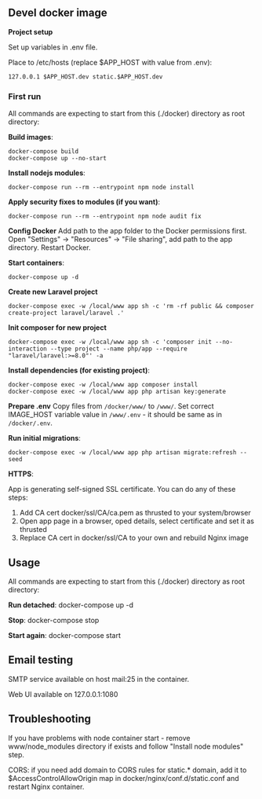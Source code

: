 ## Devel docker image

**Project setup**

Set up variables in .env file. 

Place to /etc/hosts (replace $APP_HOST with value from .env): 
```
127.0.0.1 $APP_HOST.dev static.$APP_HOST.dev
```

### First run
All commands are expecting to start from this (./docker) directory as root directory:

**Build images**: 
```
docker-compose build
docker-compose up --no-start
```

**Install nodejs modules**: 
```
docker-compose run --rm --entrypoint npm node install
```

**Apply security fixes to modules (if you want)**: 
```
docker-compose run --rm --entrypoint npm node audit fix
```

**Config Docker**
Add path to the app folder to the Docker permissions first. Open "Settings" -> "Resources" -> "File sharing", add path to the app directory. Restart Docker.

**Start containers**:
```
docker-compose up -d
```

**Create new Laravel project**
```
docker-compose exec -w /local/www app sh -c 'rm -rf public && composer create-project laravel/laravel .'
```

**Init composer for new project**
```
docker-compose exec -w /local/www app sh -c 'composer init --no-interaction --type project --name php/app --require "laravel/laravel:>=8.0"' -a
```

**Install dependencies (for existing project)**:
```
docker-compose exec -w /local/www app composer install
docker-compose exec -w /local/www app php artisan key:generate
```

**Prepare .env**
Copy files from `/docker/www/` to `/www/`. Set correct IMAGE_HOST variable value in `/www/.env` - it should be same as in `/docker/.env`.

**Run initial migrations**: 
```
docker-compose exec -w /local/www app php artisan migrate:refresh --seed
```

**HTTPS**:

App is generating self-signed SSL certificate. You can do any of these steps:
1. Add CA cert docker/ssl/CA/ca.pem as thrusted to your system/browser
2. Open app page in a browser, oped details, select certificate and set it as thrusted
3. Replace CA cert in docker/ssl/CA to your own and rebuild Nginx image

## Usage
All commands are expecting to start from this (./docker) directory as root directory:

**Run detached**: docker-compose up -d

**Stop**: docker-compose stop

**Start again**: docker-compose start

## Email testing
SMTP service available on host mail:25 in the container.

Web UI available on 127.0.0.1:1080

## Troubleshooting

If you have problems with node container start - remove www/node_modules directory if exists and follow "Install node modules" step.

CORS: if you need add domain to CORS rules for static.* domain, add it to $AccessControlAllowOrigin map in docker/nginx/conf.d/static.conf and restart Nginx container. 